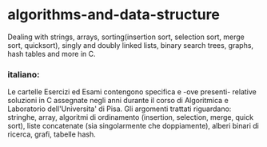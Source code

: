 # algorithms-and-data-structure
Dealing with strings, arrays, sorting(insertion sort, selection sort, merge sort, quicksort), singly and doubly linked lists, binary search trees, graphs, hash tables and more in C.

### italiano:
Le cartelle Esercizi ed Esami contengono specifica e -ove presenti- relative soluzioni in C assegnate negli anni durante il corso di Algoritmica e Laboratorio dell'Universita' di Pisa.
Gli argomenti trattati riguardano: stringhe, array, algoritmi di ordinamento (insertion, selection, merge, quick sort), liste concatenate (sia singolarmente che doppiamente), alberi binari di ricerca, grafi, tabelle hash.
